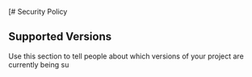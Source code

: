 [# Security Policy

## Supported Versions

Use this section to tell people about which versions of your project are
currently being su
